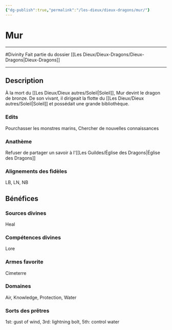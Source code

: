 ```yaml
---
{"dg-publish":true,"permalink":"/les-dieux/dieux-dragons/mur/"}
---
```


# Mur
---
#Divinity 
Fait partie du dossier [[Les Dieux/Dieux-Dragons/Dieux-Dragons\|Dieux-Dragons]]

-------
## Description

À la mort du [[Les Dieux/Dieux autres/Soleil\|Soleil]], Mur devint le dragon de bronze. De son vivant, il dirigeait la flotte du [[Les Dieux/Dieux autres/Soleil\|Soleil]] et possédait une grande bibliothèque.
### Edits
Pourchasser les monstres marins, Chercher de nouvelles connaissances
### Anathème
Refuser de partager un savoir à l'[[Les Guildes/Église des Dragons\|Église des Dragons]]
### Alignements des fidèles
LB, LN, NB
## Bénéfices
### Sources divines
Heal
### Compétences divines
Lore
### Armes favorite
Cimeterre 
### Domaines
Air, Knowledge, Protection, Water
### Sorts des prêtres
1st: gust of wind, 3rd: lightning bolt, 5th: control water